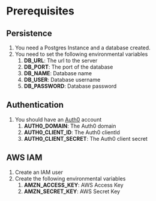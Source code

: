 # Prerequisites

## Persistence

1. You need a Postgres Instance and a database created.
1. You need to set the following environmental variables
    1. **DB_URL**: The url to the server
    1. **DB_PORT**: The port of the database
    1. **DB_NAME**: Database name
    1. **DB_USER**: Database username
    1. **DB_PASSWORD**: Database password

## Authentication

1. You should have an [Auth0](https://auth0.com/signup) account
    1. **AUTH0_DOMAIN**: The Auth0 domain
    1. **AUTH0_CLIENT_ID**: The Auth0 clientId
    1. **AUTH0_CLIENT_SECRET**: The Auth0 client secret

## AWS IAM

1. Create an IAM user
1. Create the following environmental variables
    1. **AMZN_ACCESS_KEY**: AWS Access Key
    1. **AMZN_SECRET_KEY**: AWS Secret Key